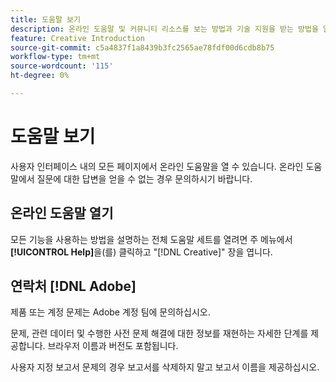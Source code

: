```yaml
---
title: 도움말 보기
description: 온라인 도움말 및 커뮤니티 리소스를 보는 방법과 기술 지원을 받는 방법을 알아봅니다.
feature: Creative Introduction
source-git-commit: c5a4837f1a8439b3fc2565ae78fdf00d6cdb8b75
workflow-type: tm+mt
source-wordcount: '115'
ht-degree: 0%

---
```


# 도움말 보기

사용자 인터페이스 내의 모든 페이지에서 온라인 도움말을 열 수 있습니다. 온라인 도움말에서 질문에 대한 답변을 얻을 수 없는 경우 문의하시기 바랍니다.

## 온라인 도움말 열기

모든 기능을 사용하는 방법을 설명하는 전체 도움말 세트를 열려면 주 메뉴에서 **[!UICONTROL Help]**&#x200B;을(를) 클릭하고 &quot;[!DNL Creative]&quot; 장을 엽니다.

<!--
## Ask the Adobe Advertising community

Look for answers to your questions in the [Adobe Advertising community forums](https://experienceleaguecommunities.adobe.com/t5/adobe-advertising/ct-p/adobe-advertising-cloud-community).
-->

## 연락처 [!DNL Adobe]

제품 또는 계정 문제는 Adobe 계정 팀에 문의하십시오.

문제, 관련 데이터 및 수행한 사전 문제 해결에 대한 정보를 재현하는 자세한 단계를 제공합니다. 브라우저 이름과 버전도 포함됩니다.

사용자 지정 보고서 문제의 경우 보고서를 삭제하지 말고 보고서 이름을 제공하십시오.
